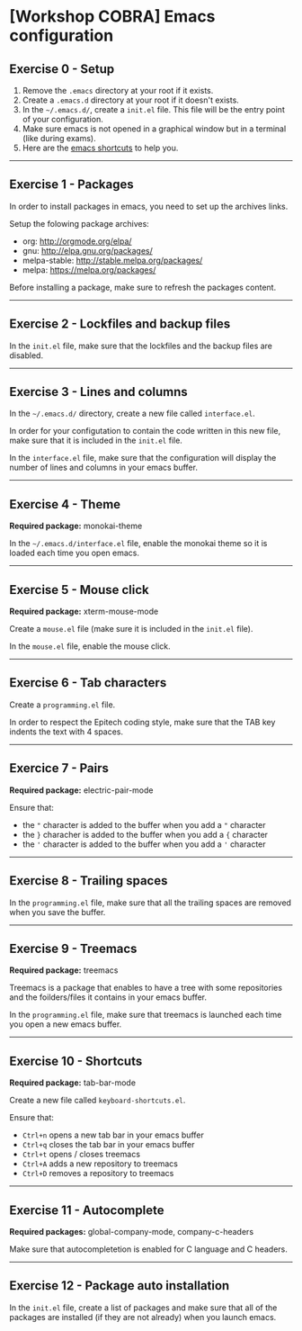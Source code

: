 # **\[Workshop COBRA\] Emacs configuration**

## **Exercise 0 - Setup**

1. Remove the `.emacs` directory at your root if it exists.
2. Create a `.emacs.d` directory at your root if it doesn't exists.
3. In the `~/.emacs.d/`, create a `init.el` file. This file will be the entry point of your configuration.
4. Make sure emacs is not opened in a graphical window but in a terminal (like during exams).
5. Here are the [emacs shortcuts](https://www.gnu.org/software/emacs/refcards/pdf/refcard.pdf) to help you.

---

## **Exercise 1 - Packages**

In order to install packages in emacs, you need to set up the archives links.

Setup the folowing package archives:
   - org: http://orgmode.org/elpa/
   - gnu: http://elpa.gnu.org/packages/
   - melpa-stable: http://stable.melpa.org/packages/
   - melpa: https://melpa.org/packages/

Before installing a package, make sure to refresh the packages content.

---

## **Exercise 2 - Lockfiles and backup files**

In the `init.el` file, make sure that the lockfiles and the backup files are disabled.

---

## **Exercise 3 - Lines and columns**

In the `~/.emacs.d/` directory, create a new file called `interface.el`.

In order for your configutation to contain the code written in this new file, make sure that it is included in the `init.el` file.

In the `interface.el` file, make sure that the configuration will display the number of lines and columns in your emacs buffer.


---

## **Exercise 4 - Theme**

**Required package:** monokai-theme

In the `~/.emacs.d/interface.el` file, enable the monokai theme so it is loaded each time you open emacs.

---

## **Exercise 5 - Mouse click**

**Required package:** xterm-mouse-mode

Create a `mouse.el` file (make sure it is included in the `init.el` file).

In the `mouse.el` file, enable the mouse click.

---

## **Exercise 6 - Tab characters**

Create a `programming.el` file.

In order to respect the Epitech coding style, make sure that the TAB key indents the text with 4 spaces.

---

## **Exercice 7 - Pairs**

**Required package:** electric-pair-mode

Ensure that:
- the `"` character is added to the buffer when you add a `"` character
- the `}` characher is added to the buffer when you add a `{` character
- the `'` character is added to the buffer when you add a `'` character

---

## **Exercise 8 - Trailing spaces**

In the `programming.el` file, make sure that all the trailing spaces are removed when you save the buffer.

---
 
## **Exercise 9 - Treemacs**

**Required package:** treemacs

Treemacs is a package that enables to have a tree with some repositories and the foilders/files it contains in your emacs buffer.

In the `programming.el` file, make sure that treemacs is launched each time you open a new emacs buffer.

--- 

## **Exercise 10 - Shortcuts**

**Required package:** tab-bar-mode

Create a new file called `keyboard-shortcuts.el`.

Ensure that:
   - `Ctrl+n` opens a new tab bar in your emacs buffer
   - `Ctrl+q` closes the tab bar in your emacs buffer
   - `Ctrl+t` opens / closes treemacs
   - `Ctrl+A` adds a new repository to treemacs
   - `Ctrl+D` removes a repository to treemacs

---

## **Exercise 11 - Autocomplete**

**Required packages:** global-company-mode, company-c-headers

Make sure that autocompletetion is enabled for C language and C headers.

---

## **Exercise 12 - Package auto installation**

In the `init.el` file, create a list of packages and make sure that all of the packages are installed (if they are not already) when you launch emacs.
